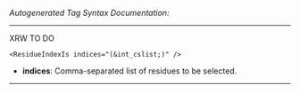 _Autogenerated Tag Syntax Documentation:_

---
XRW TO DO

```
<ResidueIndexIs indices="(&int_cslist;)" />
```

-   **indices**: Comma-separated list of residues to be selected.

---
